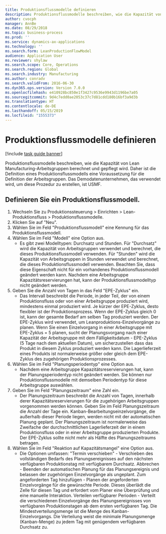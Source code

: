 ```yaml
---
title: Produktionsflussmodelle definieren
description: Produktionsflussmodelle beschreiben, wie die Kapazität von Lean Manufacturing-Arbeitsgruppen berechnet und gepflegt wird.
author: cvocph
manager: AnnBe
ms.date: 08/29/2018
ms.topic: business-process
ms.prod: ''
ms.service: dynamics-ax-applications
ms.technology: ''
ms.search.form: LeanProductionFlowModel
audience: Application User
ms.reviewer: shylaw
ms.search.scope: Core, Operations
ms.search.region: Global
ms.search.industry: Manufacturing
ms.author: conradv
ms.search.validFrom: 2016-06-30
ms.dyn365.ops.version: Version 7.0.0
ms.openlocfilehash: e410928bc850e1f3427c9536e9943d1196be7a05
ms.sourcegitcommit: 9d4c7edd0ae2053c37c7d81cdd180b16bf3a9d3b
ms.translationtype: HT
ms.contentlocale: de-DE
ms.lasthandoff: 05/15/2019
ms.locfileid: "1555373"
---
```

# <a name="define-production-flow-models"></a>Produktionsflussmodelle definieren

[!include [task guide banner](../../includes/task-guide-banner.md)]

Produktionsflussmodelle beschreiben, wie die Kapazität von Lean Manufacturing-Arbeitsgruppen berechnet und gepflegt wird. Daher ist die Definition eines Produktionsflussmodells eine Voraussetzung für die Definition der Arbeitsgruppen. Das Demodatenunternehmen, das verwendet wird, um diese Prozedur zu erstellen, ist USMF.


## <a name="define-a-production-flow-model"></a>Definieren Sie ein Produktionsflussmodell. 
1. Wechseln Sie zu Produktionssteuerung > Einrichten > Lean-Produktionsfluss > Produktionsflussmodelle.
2. Klicken Sie auf "Neu".
3. Wählen Sie im Feld "Produktionsflussmodell" eine Kennung für das Produktionsflussmodell.
4. Wählen Sie im Feld "Modell" eine Option aus.
    * Es gibt zwei Modelltypen: Durchsatz und Stunden. Für "Durchsatz" wird die Kapazität von Arbeitsgruppen verwendet und berechnet, die dieses Produktionsflussmodell verwenden. Für "Stunden" wird die Kapazität von Arbeitsgruppen in Stunden verwendet und berechnet, die dieses Produktionsflussmodell verwenden. Beachten Sie, dass diese Eigenschaft nicht für ein vorhandenes Produktionsflussmodell geändert werden kann. Nachdem eine Arbeitsgruppe Kapazitätsreservierungen hat, kann der Produktionsflussmodelltyp nicht geändert werden.  
5. Geben Sie die Anzahl von Tagen in das Feld "EPE-Zyklus" ein.
    * Das Intervall beschreibt die Periode, in jeder Teil, der von einem Produktionsfluss oder von einer Arbeitsgruppe produziert wird, mindestens einmal produziert wird. Je kürzer der EPE-Zyklus, desto flexibler ist der Produktionsprozess. Wenn der EPE-Zyklus gleich 0 ist, kann der gesamte Bedarf am selben Tag produziert werden. Der EPE-Zyklus wird verwendet, um Leanproduktions-Einzelvorgänge zu planen. Wenn Sie einen Einzelvorgang in einer Arbeitsgruppe mit EPE-Zyklus = 5 planen, sucht der Planungsvorgang nach einer Kapazität der Arbeitsgruppe mit dem Fälligkeitsdatum - EPE-Zyklus (5 Tage nach dem aktuellen Datum), um sicherzustellen dass das Produkt in diesem Zyklus produziert werden kann. Die Lagerlieferzeit eines Produkts ist normalerweise größer oder gleich dem EPE-Zyklus des zugehörigen Produktionsprozesses.  
6. Wählen Sie im Feld "Planungsperiodentyp" eine Option aus.
    * Nachdem eine Arbeitsgruppe Kapazitätsreservierungen hat, kann der Planungsperiodentyp nicht geändert werden. Sie können nur Produktionsflussmodelle mit demselben Periodentyp für diese Arbeitsgruppe auswählen.  
7. Geben Sie im Feld "Planungszeitraum" eine Zahl ein.
    * Der Planungszeitraum beschreibt die Anzahl von Tagen, innerhalb derer Kapazitätsreservierungen für die zugehörigen Arbeitsgruppen vorgenommen werden können. Geben Sie im Feld Planungszeitraum die Anzahl der Tage ein.   Kanban-Bearbeitungseinzelvorgänge, die außerhalb dieser Periode liegen, werden nicht mit der automatischen Planung geplant. Der Planungszeitraum ist normalerweise das Zweifache der durchschnittlichen Lagerlieferzeit der in einem Produktionsfluss oder in einer Arbeitsgruppe produzierten Produkte. Der EPE-Zyklus sollte nicht mehr als Hälfte des Planungszeitraums betragen.     
8. Wählen Sie im Feld "Reaktion auf Kapazitätsmangel" eine Option aus.
    * Die Optionen umfassen: "Termin verschieben" - Verschieben des vollständigen Bedarfs des Planungsereignisses auf den nächsten verfügbaren Produktionstag mit verfügbarem Durchsatz. Abbrechen - Beenden der automatischen Planung für das Planungsereignis und belassen der zugehörigen Einzelvorgänge als ungeplant.   Zum angeforderten Tag hinzufügen - Planen der angeforderten Einzelvorgänge für die gewünschte Periode. Dieses überlädt die Zelle für diesen Tag und erfordert vom Planer eine Überprüfung und eine manuelle Interaktion.   Verteilen verfügbarer Perioden - Verteilt die verschiedenen Einzelvorgänge des Planungsereignisses von verfügbaren Produktionstagen ab dem ersten verfügbaren Tag. Die Mindestverteilungsmenge ist die Menge des Kanban-Einzelvorgangs. Die Verteilung weist die minimale Planungsmenge (Kanban-Menge) zu jedem Tag mit genügendem verfügbaren Durchsatz zu.  

